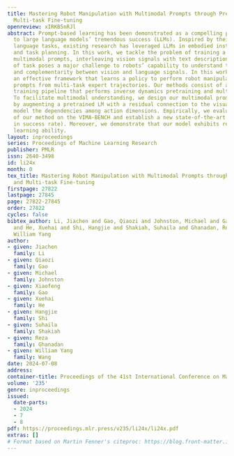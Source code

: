 ```yaml
---
title: Mastering Robot Manipulation with Multimodal Prompts through Pretraining and
  Multi-task Fine-tuning
openreview: xIRKB5nRJl
abstract: Prompt-based learning has been demonstrated as a compelling paradigm contributing
  to large language models’ tremendous success (LLMs). Inspired by their success in
  language tasks, existing research has leveraged LLMs in embodied instruction following
  and task planning. In this work, we tackle the problem of training a robot to understand
  multimodal prompts, interleaving vision signals with text descriptions. This type
  of task poses a major challenge to robots’ capability to understand the interconnection
  and complementarity between vision and language signals. In this work, we introduce
  an effective framework that learns a policy to perform robot manipulation with multimodal
  prompts from multi-task expert trajectories. Our methods consist of a two-stage
  training pipeline that performs inverse dynamics pretraining and multi-task finetuning.
  To facilitate multimodal understanding, we design our multimodal prompt encoder
  by augmenting a pretrained LM with a residual connection to the visual input and
  model the dependencies among action dimensions. Empirically, we evaluate the efficacy
  of our method on the VIMA-BENCH and establish a new state-of-the-art (10% improvement
  in success rate). Moreover, we demonstrate that our model exhibits remarkable in-context
  learning ability.
layout: inproceedings
series: Proceedings of Machine Learning Research
publisher: PMLR
issn: 2640-3498
id: li24x
month: 0
tex_title: Mastering Robot Manipulation with Multimodal Prompts through Pretraining
  and Multi-task Fine-tuning
firstpage: 27822
lastpage: 27845
page: 27822-27845
order: 27822
cycles: false
bibtex_author: Li, Jiachen and Gao, Qiaozi and Johnston, Michael and Gao, Xiaofeng
  and He, Xuehai and Shi, Hangjie and Shakiah, Suhaila and Ghanadan, Reza and Wang,
  William Yang
author:
- given: Jiachen
  family: Li
- given: Qiaozi
  family: Gao
- given: Michael
  family: Johnston
- given: Xiaofeng
  family: Gao
- given: Xuehai
  family: He
- given: Hangjie
  family: Shi
- given: Suhaila
  family: Shakiah
- given: Reza
  family: Ghanadan
- given: William Yang
  family: Wang
date: 2024-07-08
address:
container-title: Proceedings of the 41st International Conference on Machine Learning
volume: '235'
genre: inproceedings
issued:
  date-parts:
  - 2024
  - 7
  - 8
pdf: https://proceedings.mlr.press/v235/li24x/li24x.pdf
extras: []
# Format based on Martin Fenner's citeproc: https://blog.front-matter.io/posts/citeproc-yaml-for-bibliographies/
---
```

